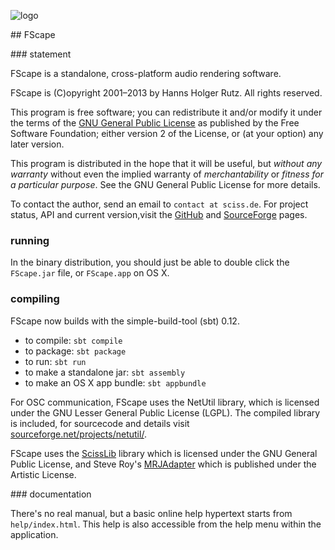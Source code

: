 ![logo](http://sciss.de/fscape/application.png)

## FScape

### statement

FScape is a standalone, cross-platform audio rendering software.

FScape is (C)opyright 2001&ndash;2013 by Hanns Holger Rutz. All rights reserved.

This program is free software; you can redistribute it and/or modify it under the terms of the [GNU General Public License](http://github.com/Sciss/FScape/blob/master/licenses/FScape-License.txt) as published by the Free Software Foundation; either version 2 of the License, or (at your option) any later version.

This program is distributed in the hope that it will be useful, but _without any warranty_ without even the implied warranty of _merchantability_ or _fitness for a particular purpose_. See the GNU General Public License for more details.

To contact the author, send an email to `contact at sciss.de`. For project status, API and current version,visit the [GitHub](http://github.com/Sciss/FScape) and [SourceForge](http://sourceforge.net/projects/fscape/) pages.

### running

In the binary distribution, you should just be able to double click the `FScape.jar` file, or `FScape.app` on OS X.

### compiling

FScape now builds with the simple-build-tool (sbt) 0.12.

 - to compile: `sbt compile`
 - to package: `sbt package`
 - to run: `sbt run`
 - to make a standalone jar: `sbt assembly`
 - to make an OS X app bundle: `sbt appbundle`

For OSC communication, FScape uses the NetUtil library, which is licensed under the GNU Lesser General Public License (LGPL). The compiled library is included, for sourcecode and details visit [sourceforge.net/projects/netutil/](http://sourceforge.net/projects/netutil/).

FScape uses the [ScissLib](https://github.com/Sciss/ScissLib) library which is licensed under the GNU General Public License, and Steve Roy's [MRJAdapter](http://homepage.mac.com/sroy/mrjadapter/) which is published under the Artistic License.

### documentation

There's no real manual, but a basic online help hypertext starts from `help/index.html`. This help is also accessible from the help menu within the application.

